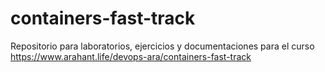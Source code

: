 # containers-fast-track
Repositorio para laboratorios, ejercicios y documentaciones para el curso https://www.arahant.life/devops-ara/containers-fast-track
